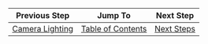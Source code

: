 


| Previous Step                 | Jump To                 | Next Step                                   |
| ----------------------------- | ----------------------- | ------------------------------------------- |
| [Camera Lighting](https://github.com/openpnp/openpnp/wiki/Setup-and-Calibration%3A-Camera-Lighting) | [Table of Contents](https://github.com/openpnp/openpnp/wiki/Setup-and-Calibration) | [Next Steps](https://github.com/openpnp/openpnp/wiki/Setup-and-Calibration%3A-Next-Steps) |